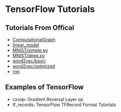 # TensorFlow Tutorials


## Tutorials From Offical

- [ComputationalGraph](https://www.tensorflow.org/get_started/get_started)
- [linear_model](https://www.tensorflow.org/get_started/get_started)
- [MNIST/simple.py](https://www.tensorflow.org/get_started/mnist/beginners)
- [MNIST/deep.py](https://www.tensorflow.org/get_started/mnist/pros)
- [word2vec/basic](https://www.tensorflow.org/tutorials/word2vec)
- [word2vec/optimized](https://github.com/tensorflow/models/tree/master/tutorials/embedding)
- [rnn](https://github.com/tensorflow/models/tree/master/tutorials/rnn)

## Examples of TensorFlow 

- cxxop: Gradient Reversal Layer op
- tf_records: TensorFlow TFRecord Format Tutorials